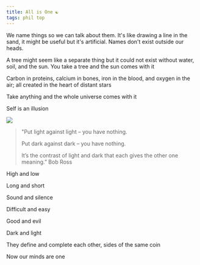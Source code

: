 ```yaml
---
title: All is One ☯
tags: phil top
---
```


We name things so we can talk about them. It's like drawing a line in the sand, it might be useful but it's artificial. Names don't exist outside our heads.   

A tree might seem like a separate thing but it could not exist without water, soil, and the sun. You take a tree and the sun comes with it 

Carbon in proteins, calcium in bones, iron in the blood, and oxygen in the air; all created in the heart of distant stars

Take anything and the whole universe comes with it 

Self is an illusion

![](/static/img/attached-to-all.png)

> "Put light against light – you have nothing. 
> 
> Put dark against dark – you have nothing. 
> 
> It’s the contrast of light and dark that each gives the other one meaning.” Bob Ross 

High and low

Long and short 

Sound and silence 

Difficult and easy

Good and evil 

Dark and light 

They define and complete each other, sides of the same coin 

Now our minds are one 